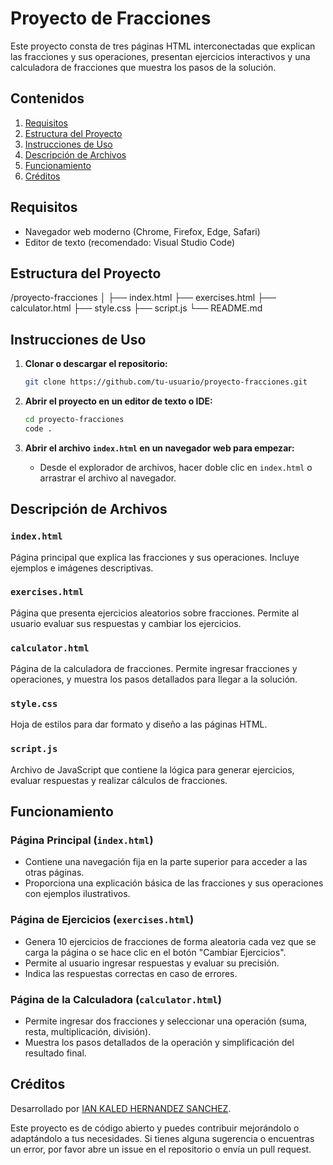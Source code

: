 # Proyecto de Fracciones

Este proyecto consta de tres páginas HTML interconectadas que explican las fracciones y sus operaciones, presentan ejercicios interactivos y una calculadora de fracciones que muestra los pasos de la solución.

## Contenidos

1. [Requisitos](#requisitos)
2. [Estructura del Proyecto](#estructura-del-proyecto)
3. [Instrucciones de Uso](#instrucciones-de-uso)
4. [Descripción de Archivos](#descripción-de-archivos)
5. [Funcionamiento](#funcionamiento)
6. [Créditos](#créditos)

## Requisitos

- Navegador web moderno (Chrome, Firefox, Edge, Safari)
- Editor de texto (recomendado: Visual Studio Code)

## Estructura del Proyecto

/proyecto-fracciones
│
├── index.html
├── exercises.html
├── calculator.html
├── style.css
├── script.js
└── README.md


## Instrucciones de Uso

1. **Clonar o descargar el repositorio:**
    ```sh
    git clone https://github.com/tu-usuario/proyecto-fracciones.git
    ```

2. **Abrir el proyecto en un editor de texto o IDE:**
    ```sh
    cd proyecto-fracciones
    code .
    ```

3. **Abrir el archivo `index.html` en un navegador web para empezar:**
    - Desde el explorador de archivos, hacer doble clic en `index.html` o arrastrar el archivo al navegador.

## Descripción de Archivos

### `index.html`
Página principal que explica las fracciones y sus operaciones. Incluye ejemplos e imágenes descriptivas.

### `exercises.html`
Página que presenta ejercicios aleatorios sobre fracciones. Permite al usuario evaluar sus respuestas y cambiar los ejercicios.

### `calculator.html`
Página de la calculadora de fracciones. Permite ingresar fracciones y operaciones, y muestra los pasos detallados para llegar a la solución.

### `style.css`
Hoja de estilos para dar formato y diseño a las páginas HTML.

### `script.js`
Archivo de JavaScript que contiene la lógica para generar ejercicios, evaluar respuestas y realizar cálculos de fracciones.

## Funcionamiento

### Página Principal (`index.html`)

- Contiene una navegación fija en la parte superior para acceder a las otras páginas.
- Proporciona una explicación básica de las fracciones y sus operaciones con ejemplos ilustrativos.

### Página de Ejercicios (`exercises.html`)

- Genera 10 ejercicios de fracciones de forma aleatoria cada vez que se carga la página o se hace clic en el botón "Cambiar Ejercicios".
- Permite al usuario ingresar respuestas y evaluar su precisión.
- Indica las respuestas correctas en caso de errores.

### Página de la Calculadora (`calculator.html`)

- Permite ingresar dos fracciones y seleccionar una operación (suma, resta, multiplicación, división).
- Muestra los pasos detallados de la operación y simplificación del resultado final.

## Créditos

Desarrollado por [IAN KALED HERNANDEZ SANCHEZ](https://github.com/THDelak).

Este proyecto es de código abierto y puedes contribuir mejorándolo o adaptándolo a tus necesidades. Si tienes alguna sugerencia o encuentras un error, por favor abre un issue en el repositorio o envía un pull request.

